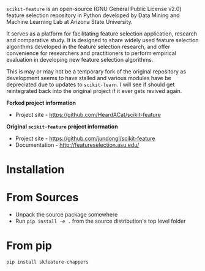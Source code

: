 
`scikit-feature` is an open-source (GNU General Public License v2.0) feature selection repository in Python developed by Data Mining and Machine Learning Lab at Arizona State University. 

It serves as a platform for facilitating feature selection application, research and comparative study. It is designed to share widely used feature selection algorithms developed in the feature selection research, and offer convenience for researchers and practitioners to perform empirical evaluation in developing new feature selection algorithms.

This is may or may not be a temporary fork of the original repository as development seems to have stalled and various modules have be depreciated due to updates to `scikit-learn`. I will see if should get reintegrated back into the original project if it ever gets revived again. 

**Forked project information**

*  Project site - https://github.com/HeardACat/scikit-feature

**Original `scikit-feature` project information**

*  Project site - https://github.com/jundongl/scikit-feature
*  Documentation - http://featureselection.asu.edu/

Installation
============

# From Sources

*  Unpack the source package somewhere
*  Run `pip install -e .` from the source distribution's top level folder

# From pip

```sh
pip install skfeature-chappers

```

